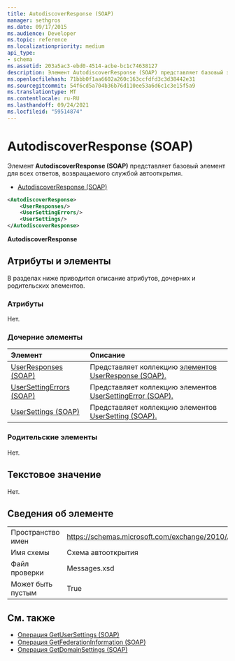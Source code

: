 ```yaml
---
title: AutodiscoverResponse (SOAP)
manager: sethgros
ms.date: 09/17/2015
ms.audience: Developer
ms.topic: reference
ms.localizationpriority: medium
api_type:
- schema
ms.assetid: 203a5ac3-ebd0-4514-acbe-bc1c74638127
description: Элемент AutodiscoverResponse (SOAP) представляет базовый элемент для всех ответов, возвращаемого службой автооткрытия.
ms.openlocfilehash: 71bbb0f1aa6602a260c163ccfdfd3c3d38442e31
ms.sourcegitcommit: 54f6cd5a704b36b76d110ee53a6d6c1c3e15f5a9
ms.translationtype: MT
ms.contentlocale: ru-RU
ms.lasthandoff: 09/24/2021
ms.locfileid: "59514874"
---
```

# <a name="autodiscoverresponse-soap"></a>AutodiscoverResponse (SOAP)

Элемент **AutodiscoverResponse (SOAP)** представляет базовый элемент для всех ответов, возвращаемого службой автооткрытия. 
  
- [AutodiscoverResponse (SOAP)](autodiscoverresponse-soap.md)
  
```XML
<AutodiscoverResponse>
    <UserResponses/>
    <UserSettingErrors/>
    <UserSettings/>
</AutodiscoverResponse>

```

 **AutodiscoverResponse**
## <a name="attributes-and-elements"></a>Атрибуты и элементы

В разделах ниже приводится описание атрибутов, дочерних и родительских элементов.
  
### <a name="attributes"></a>Атрибуты

Нет.
  
### <a name="child-elements"></a>Дочерние элементы

|**Элемент**|**Описание**|
|:-----|:-----|
|[UserResponses (SOAP)](userresponses-soap.md) <br/> |Представляет коллекцию [элементов UserResponse (SOAP).](userresponse-soap.md)  <br/> |
|[UserSettingErrors (SOAP)](usersettingerrors-soap.md) <br/> |Представляет коллекцию элементов [UserSettingError (SOAP).](usersettingerror-soap.md)  <br/> |
|[UserSettings (SOAP)](usersettings-soap.md) <br/> |Представляет коллекцию элементов [UserSetting (SOAP).](usersetting-soap.md)  <br/> |
   
### <a name="parent-elements"></a>Родительские элементы

Нет.
  
## <a name="text-value"></a>Текстовое значение

Нет.
  
## <a name="element-information"></a>Сведения об элементе

|||
|:-----|:-----|
|Пространство имен  <br/> |https://schemas.microsoft.com/exchange/2010/Autodiscover  <br/> |
|Имя схемы  <br/> |Схема автооткрытия  <br/> |
|Файл проверки  <br/> |Messages.xsd  <br/> |
|Может быть пустым  <br/> |True  <br/> |
   
## <a name="see-also"></a>См. также

- [Операция GetUserSettings (SOAP)](getusersettings-operation-soap.md)
- [Операция GetFederationInformation (SOAP)](getfederationinformation-operation-soap.md)
- [Операция GetDomainSettings (SOAP)](getdomainsettings-operation-soap.md)

